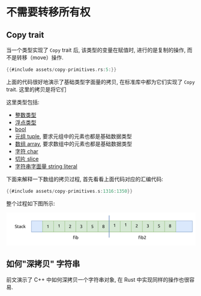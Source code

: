 # 不需要转移所有权

## Copy trait

当一个类型实现了 `Copy` trait 后, 该类型的变量在赋值时, 进行的是复制的操作, 而不是转移（move）操作.

```rust
{{#include assets/copy-primitives.rs:5:}}
```

上面的代码很好地演示了基础类型字面量的拷贝, 在标准库中都为它们实现了 `Copy` trait.
这里的拷贝是将它们

这里类型包括:

- [整数类型](../primitives/integer.md)
- [浮点类型](../primitives/floating-point.md)
- [bool](../primitives/bool.md)
- [元组 tuple](../primitives/tuple.md), 要求元组中的元素也都是基础数据类型
- [数组 array](../primitives/array.md), 要求数组中的元素也都是基础数据类型
- [字符 char](../primitives/char.md)
- [切片 slice](../primitives/slice.md)
- [字符串字面量 string literal](../primitives/string-literals.md)

下面来解释一下数组的拷贝过程, 首先看看上面代码对应的汇编代码:

```rust
{{#include assets/copy-primitives.s:1316:1350}}
```

整个过程如下图所示:

![array copy mem layout](assets/array-copy-mem-layout.svg)

## 如何"深拷贝" 字符串

前文演示了 C++ 中如何深拷贝一个字符串对象, 在 Rust 中实现同样的操作也很容易.